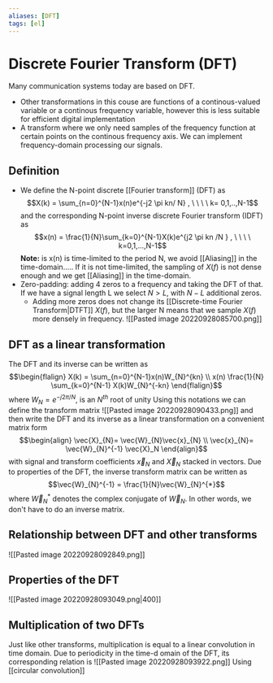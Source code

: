 ```yaml
---
aliases: [DFT]
tags: [el]
---
```

# Discrete Fourier Transform (DFT)
Many communication systems today are based on DFT.

- Other transformations in this couse are functions of a continous-valued variable or a continous frequency variable, however this is less suitable for efficient digital implementation
- A transform where we only need samples of the frequency function at certain points on the continous frequency axis. We can implement frequency-domain processing our signals. 

## Definition
- We define the N-point discrete [[Fourier transform]] (DFT) as $$X(k) = \sum_{n=0}^{N-1}x(n)e^{-j2 \pi kn/  N} , \ \ \ \ k= 0,1,..,N-1$$
and the corresponding N-point inverse discrete Fourier transform (IDFT) as $$x(n) = \frac{1}{N}\sum_{k=0}^{N-1}X(k)e^{j2 \pi kn /N } , \ \ \ \ k=0,1,...,N-1$$
**Note:** is x(n) is time-limited to the period N, we avoid [[Aliasing]] in the time-domain.....
If it is not time-limited, the sampling of $X(f)$ is not dense enough and we get [[Aliasing]] in the time-domain. 
- Zero-padding: adding 4 zeros to a frequency and taking the DFT of that. If we have a signal length L we select $N > L$, with $N-L$ additional zeros.
  - Adding more zeros does not change its [[Discrete-time Fourier Transform|DTFT]] $X(f)$, but the larger N means that we sample $X(f)$ more densely in frequency.
    ![[Pasted image 20220928085700.png]]

## DFT as a linear transformation
The DFT and its inverse can be written as
$$\begin{flalign}  X(k) = \sum_{n=0}^{N-1}x(n)W_{N}^{kn} \\ x(n) \frac{1}{N} \sum_{k=0}^{N-1} 
X(k)W_{N}^{-kn}  \end{flalign}$$
where $W_{N}= e^{-j2 \pi /N}$, is an $N^{th}$ root of unity
Using this notations we can define the transform matrix
![[Pasted image 20220928090433.png]]
and then write the DFT and its inverse as a linear transformation on a convenient matrix form $$\begin{align}  \vec{X}_{N}= \vec{W}_{N}\vec{x}_{N} \\ \vec{x}_{N}= \vec{W}_{N}^{-1} \vec{X}_N \end{align}$$
with signal and transform coefficients $\vec{x}_N$ and $\vec{X}_{N}$ stacked in vectors.
Due to properties of the DFT, the inverse transform matrix can be written as $$\vec{W}_{N}^{-1} = \frac{1}{N}\vec{W}_{N}^{*}$$
where $\vec{W}_{N}^{*}$ denotes the complex conjugate of $\vec{W}_N$. In other words, we don't have to do an inverse matrix.


## Relationship between DFT and other transforms
![[Pasted image 20220928092849.png]]

## Properties of the DFT
![[Pasted image 20220928093049.png|400]]

## Multiplication of two DFTs
Just like other transforms, multiplication is equal to a linear convolution in time domain.
Due to periodicity in the time-d
omain of the DFT, its corresponding relation is
![[Pasted image 20220928093922.png]]
Using [[circular convolution]]

